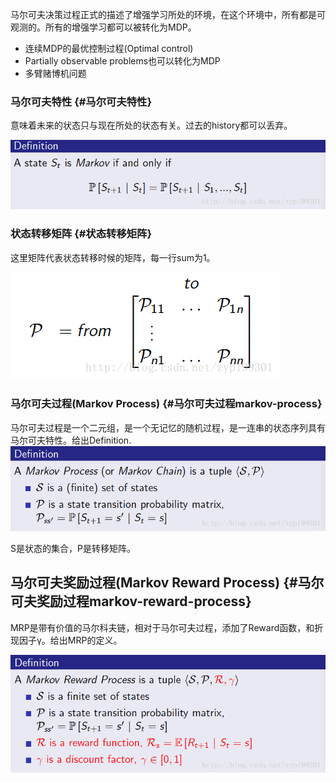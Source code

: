 马尔可夫决策过程正式的描述了增强学习所处的环境，在这个环境中，所有都是可观测的。所有的增强学习都可以被转化为MDP。

* 连续MDP的最优控制过程\(Optimal control\)
* Partially observable problems也可以转化为MDP
* 多臂赌博机问题

### 马尔可夫特性 {#马尔可夫特性}

意味着未来的状态只与现在所处的状态有关。过去的history都可以丢弃。

![](/assets/markv-mdp1.png)

### 状态转移矩阵 {#状态转移矩阵}

这里矩阵代表状态转移时候的矩阵，每一行sum为1。

![](/assets/markv-transfer-matrix.png)

### 马尔可夫过程\(Markov Process\) {#马尔可夫过程markov-process}

马尔可夫过程是一个二元组，是一个无记忆的随机过程，是一连串的状态序列具有马尔可夫特性。给出Definition.  
![](/assets/markv-mdp2.png)

S是状态的集合，P是转移矩阵。

## 马尔可夫奖励过程\(Markov Reward Process\) {#马尔可夫奖励过程markov-reward-process}

MRP是带有价值的马尔科夫链，相对于马尔可夫过程，添加了Reward函数，和折现因子γ。给出MRP的定义。

![](/assets/markv-mrp1.png)

